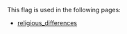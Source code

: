 This flag is used in the following pages:
 - [religious_differences](../events/religious_differences.md)
